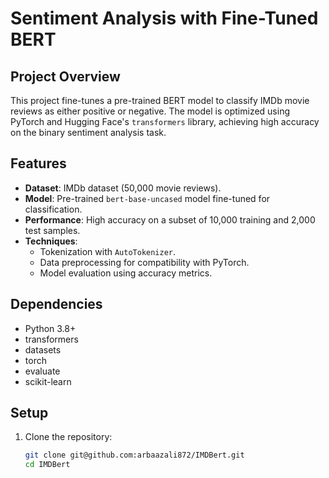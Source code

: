 # Sentiment Analysis with Fine-Tuned BERT

## Project Overview
This project fine-tunes a pre-trained BERT model to classify IMDb movie reviews as either positive or negative. The model is optimized using PyTorch and Hugging Face's `transformers` library, achieving high accuracy on the binary sentiment analysis task.

## Features
- **Dataset**: IMDb dataset (50,000 movie reviews).
- **Model**: Pre-trained `bert-base-uncased` model fine-tuned for classification.
- **Performance**: High accuracy on a subset of 10,000 training and 2,000 test samples.
- **Techniques**:
  - Tokenization with `AutoTokenizer`.
  - Data preprocessing for compatibility with PyTorch.
  - Model evaluation using accuracy metrics.

## Dependencies
- Python 3.8+
- transformers
- datasets
- torch
- evaluate
- scikit-learn

## Setup
1. Clone the repository:
   ```bash
   git clone git@github.com:arbaazali872/IMDBert.git
   cd IMDBert
